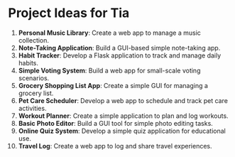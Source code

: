 # Project Ideas for Tia

1. **Personal Music Library**: Create a web app to manage a music collection.
2. **Note-Taking Application**: Build a GUI-based simple note-taking app.
3. **Habit Tracker**: Develop a Flask application to track and manage daily habits.
4. **Simple Voting System**: Build a web app for small-scale voting scenarios.
5. **Grocery Shopping List App**: Create a simple GUI for managing a grocery list.
6. **Pet Care Scheduler**: Develop a web app to schedule and track pet care activities.
7. **Workout Planner**: Create a simple application to plan and log workouts.
8. **Basic Photo Editor**: Build a GUI tool for simple photo editing tasks.
9. **Online Quiz System**: Develop a simple quiz application for educational use.
10. **Travel Log**: Create a web app to log and share travel experiences.
